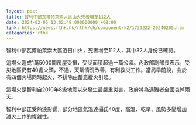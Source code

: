 ```yaml
---
layout: post
title: 智利中部瓦爾帕萊索大區山火死者增至112人
date: 2024-02-05 13:02:48.000000000 +08:00
link: https://news.rthk.hk/rthk/ch/component/k2/1739222-20240205.htm
categories: rthk
---
```


智利中部瓦爾帕萊索大區近日山火，死者增至112人，其中32人身份已確認。

這場火造成1萬5000間房屋受損，受災面積超過一萬公頃。內政部副部長表示，受災地區仍有40處火頭，不過，天氣情況改善，有利救災工作。當局早前說，由於有四個火場同時起火，不排除由蓄意縱火引起。

這場火是智利自2010年8級地震以來發生最嚴重災害，政府將為遇難者全國哀悼兩天。

智利中部正受熱浪影響，部分地區氣溫達攝氏40度，高溫、乾旱、風勢多變增加滅火工作的複雜性。
